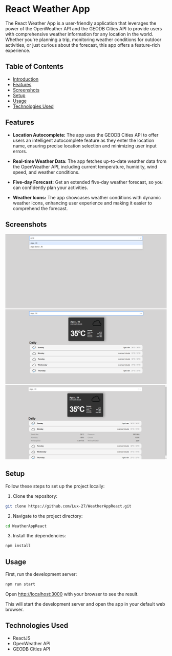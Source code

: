 # React Weather App

The React Weather App is a user-friendly application that leverages the power of the OpenWeather API and the GEODB Cities API to provide users with comprehensive weather information for any location in the world. Whether you're planning a trip, monitoring weather conditions for outdoor activities, or just curious about the forecast, this app offers a feature-rich experience.

## Table of Contents

- [Introduction](#introduction)
- [Features](#features)
- [Screenshots](#Screenshots)
- [Setup](#setup)
- [Usage](#usage)
- [Technologies Used](#technologies-used)

## Features

- **Location Autocomplete:** The app uses the GEODB Cities API to offer users an intelligent autocomplete feature as they enter the location name, ensuring precise location selection and minimizing user input errors.

- **Real-time Weather Data:** The app fetches up-to-date weather data from the OpenWeather API, including current temperature, humidity, wind speed, and weather conditions.

- **Five-day Forecast:** Get an extended five-day weather forecast, so you can confidently plan your activities.

- **Weather Icons:** The app showcases weather conditions with dynamic weather icons, enhancing user experience and making it easier to comprehend the forecast.


## Screenshots
![Weather App Screenshot 1](public/Screenshot1.png)
![Weather App Screenshot 2](public/Screenshot2.png)
![Weather App Screenshot 3](public/Screenshot3.png)

## Setup

Follow these steps to set up the project locally:

1. Clone the repository:
```bash
git clone https://github.com/Lux-27/WeatherAppReact.git
```

2. Navigate to the project directory:
```bash
cd WeatherAppReact
```
3. Install the dependencies:
```bash
npm install
```

## Usage

First, run the development server:

```bash
npm run start
```

Open [http://localhost:3000](http://localhost:3000) with your browser to see the result.


This will start the development server and open the app in your default web browser.

## Technologies Used

- ReactJS
- OpenWeather API
- GEODB Cities API
